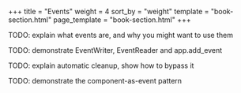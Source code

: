 +++
title = "Events"
weight = 4
sort_by = "weight"
template = "book-section.html"
page_template = "book-section.html"
+++

TODO: explain what events are, and why you might want to use them

TODO: demonstrate EventWriter, EventReader and app.add_event

TODO: explain automatic cleanup, show how to bypass it

TODO: demonstrate the component-as-event pattern
